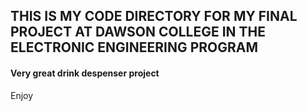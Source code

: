 ## THIS IS MY CODE DIRECTORY FOR MY FINAL PROJECT AT DAWSON COLLEGE IN THE ELECTRONIC ENGINEERING PROGRAM 
#### Very great drink despenser project 
Enjoy
